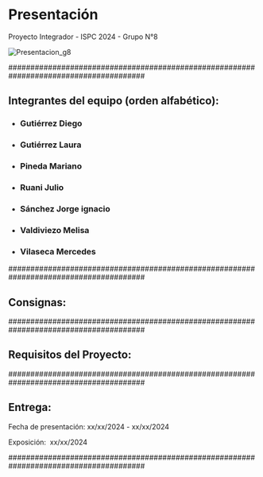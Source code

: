 # Presentación
Proyecto Integrador - ISPC 2024 - Grupo N°8

![Presentacion_g8](https://github.com/Diego-wert89/Grupo_N8_Proyecto_Integrador/assets/112911957/c69ba799-0a4f-4bf3-9b44-e88712708794)



#######################################################################################

## Integrantes del equipo (orden alfabético):

- ### Gutiérrez Diego

- ### Gutiérrez Laura

- ### Pineda Mariano

- ### Ruani Julio

- ### Sánchez Jorge ignacio

- ### Valdiviezo Melisa
  
- ### Vilaseca Mercedes

#######################################################################################

## Consignas:



#######################################################################################

## Requisitos del Proyecto:



#######################################################################################

## Entrega:

Fecha de presentación: xx/xx/2024 - xx/xx/2024

Exposición:  xx/xx/2024

#######################################################################################
